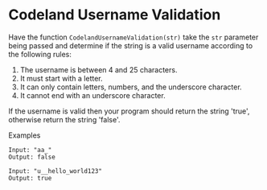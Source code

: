 # Codeland Username Validation

Have the function `CodelandUsernameValidation(str)` take the `str` parameter being passed and determine if the string is a valid username according to the following rules:

1. The username is between 4 and 25 characters.
2. It must start with a letter.
3. It can only contain letters, numbers, and the underscore character.
4. It cannot end with an underscore character.

If the username is valid then your program should return the string 'true',
otherwise return the string 'false'.

Examples
```
Input: "aa_"
Output: false

Input: "u__hello_world123"
Output: true
```
